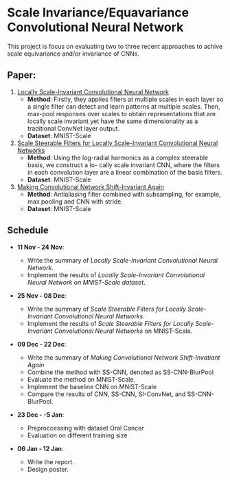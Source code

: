 # Scale Invariance/Equavariance Convolutional Neural Network 

This project is focus on evaluating two to three recent approaches to achive scale equivariance and/or invariance of CNNs.

## Paper:

1. [Locally Scale-Invariant Convolutional Neural Network](https://arxiv.org/abs/1412.5104)
   - **Method**: Firstly,  they applies filters at multiple scales in each layer so a single filter can detect and learn patterns at multiple scales. Then, 	max-pool responses over scales to obtain representations that are locally scale invariant yet have the same dimensionality as a traditional ConvNet layer output.
   - **Dataset**: MNIST-Scale
2. [Scale Steerable Filters for Locally Scale-Invariant Convolutional Neural Networks](https://arxiv.org/abs/1906.03861)
   - **Method**: Using the log-radial harmonics as a complex steerable basis, we construct a lo-
     cally scale invariant CNN, where the filters in each convolution layer are a linear combination of the basis filters.
   - **Dataset**: MNIST-Scale
3.  [Making Convolutional Network Shift-Invariant Again](https://arxiv.org/abs/1904.11486)
      - **Method**: Antialiasing filter combined with subsampling, for example, max pooling and CNN with stride. 
      - **Dataset**: MNIST-Scale

 

## Schedule

- **11 Nov - 24 Nov**:
  - Write the summary of *Locally Scale-Invariant Convolutional Neural Network*. 
  - Implement the results of *Locally Scale-Invariant Convolutional Neural Network on MNIST-Scale dataset*.
- **25 Nov - 08 Dec**:
    - Write the summary of *Scale Steerable Filters for Locally Scale-Invariant Convolutional Neural Networks*.
    - Implement the results of *Scale Steerable Filters for Locally Scale-Invariant Convolutional Neural Networks* on MNIST-Scale.

- **09 Dec - 22 Dec**:
    - Write the summary of *Making Convolutional Network Shift-Invatiant Again*
    - Combine the method with SS-CNN, denoted as SS-CNN-BlurPool
    - Evaluate the method on MNIST-Scale.
    - Implement the baseline CNN on MNIST-Scale
    - Compare the results of CNN, SS-CNN, SI-ConvNet, and SS-CNN-BlurPool.
- **23 Dec - -5 Jan**:
   - Preproccessing with dataset Oral Cancer
   - Evaluation on different training size
- **06 Jan - 12 Jan**:
    - Write the report. 
    - Design poster.
    
